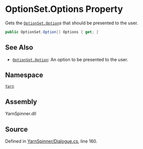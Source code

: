 # OptionSet.Options Property

Gets the [`OptionSet.Option`](/api/csharp/yarn/optionset.option.md)s that should be presented to the
user.


```csharp
public OptionSet.Option[] Options { get; }
```



## See Also
* [`OptionSet.Option`](/api/csharp/yarn/optionset.option.md): 
An option to be presented to the user.

## Namespace
[`Yarn`](/api/csharp/yarn/README.md)

## Assembly
YarnSpinner.dll

## Source
Defined in [YarnSpinner/Dialogue.cs](https://github.com/YarnSpinnerTool/YarnSpinner//blob/develop/YarnSpinner/Dialogue.cs#L160), line 160.
